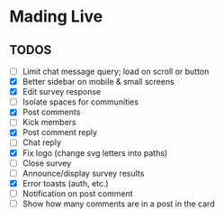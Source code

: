 # Mading Live

## TODOS

- [ ] Limit chat message query; load on scroll or button
- [x] Better sidebar on mobile & small screens
- [x] Edit survey response
- [ ] Isolate spaces for communities
- [x] Post comments
- [ ] Kick members
- [x] Post comment reply
- [ ] Chat reply
- [x] Fix logo (change svg letters into paths)
- [ ] Close survey
- [ ] Announce/display survey results
- [x] Error toasts (auth, etc.)
- [ ] Notification on post comment
- [ ] Show how many comments are in a post in the card
